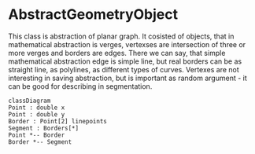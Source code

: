 # AbstractGeometryObject
This class is abstraction of planar graph. It cosisted of objects, that in mathematical abstraction is verges, vertexses are intersection of three or more verges and borders are edges.
There we can say, that simple mathematical abstraction edge is simple line, but real borders can be as straight line, as polylines, as different types of curves. Vertexes are not interesting in saving abstraction, but is important as random argument - it can be good for describing in segmentation.

```mermaid
classDiagram   
Point : double x
Point : double y
Border : Point[2] linepoints
Segment : Borders[*]
Point *-- Border
Border *-- Segment
```